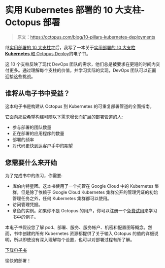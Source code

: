 # 实用 Kubernetes 部署的 10 大支柱- Octopus 部署

> 原文：<https://octopus.com/blog/10-pillars-kubernetes-deployments>

继[实用部署的 10 大支柱](https://octopus.com/blog/ten-pillars-of-pragmatic-deployments)之后，我写了一本关于[实用部署的 10 大支柱 **Kubernetes** 和 Octopus Deploy](https://github.com/OctopusDeploy/TenPillarsK8s/releases/latest)的电子书。

这 10 个支柱反映了现代 DevOps 团队的需求，他们总是被要求在更短的时间内交付更多。通过理解每个支柱的价值，并学习实际的实现，DevOps 团队可以正面迎接这些挑战。

## 谁将从电子书中受益？

这本电子书是构建从 Octopus 到 Kubernetes 的可重复部署管道的全面指南。

它面向那些希望构建可随以下需求增长而扩展的部署管道的人:

*   参与部署的团队数量
*   正在部署的应用程序的数量
*   部署的频率
*   对代码更快到达客户手中的期望

## 您需要什么来开始

为了完成书中的练习，你需要:

*   库伯内特星团。这本书使用了一个托管在 Google Cloud 中的 Kubernetes 集群，但是除了依赖于 Google Cloud Kubernetes 集群公开的管理凭证的初始管理任务之外，任何 Kubernetes 集群都可以使用。
*   访问管理凭据。
*   章鱼的实例。如果你不是 Octopus 的用户，你可以注册一个[免费试用](https://octopus.com/start)来学习书中的例子。

本电子书假设您了解 pod、部署、服务、服务帐户、机密和配置图等概念。然而，书中创建的所有 Kubernetes 资源都提供了关于输入 Octopus 的值的详细说明，所以即使没有深入理解每个设置，也可以对部署过程有所了解。

[下载电子书](https://github.com/OctopusDeploy/TenPillarsK8s/releases/latest)

愉快的部署！